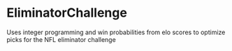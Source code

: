 # EliminatorChallenge
Uses integer programming and win probabilities from elo scores to optimize picks for the NFL eliminator challenge
